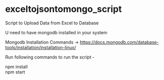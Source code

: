 # exceltojsontomongo_script
Script to Upload Data from Excel to Database

U need to have mongodb installed in your system

Mongodb Installation Commands -> https://docs.mongodb.com/database-tools/installation/installation-linux/

Run following commands to run the script - 

npm install\
npm start
